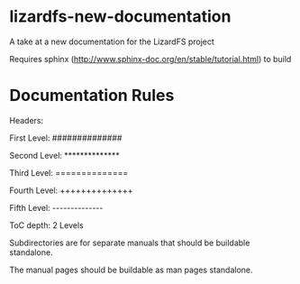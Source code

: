 # lizardfs-new-documentation
A take at a new documentation for the LizardFS project

Requires sphinx (http://www.sphinx-doc.org/en/stable/tutorial.html) to build

Documentation Rules
===================

Headers:

First Level:    ##############

Second Level:   **************

Third Level:    ==============

Fourth Level:   ++++++++++++++

Fifth Level:    --------------

ToC depth: 2 Levels

Subdirectories are for separate manuals that should be buildable standalone.

The manual pages should be buildable as man pages standalone.

